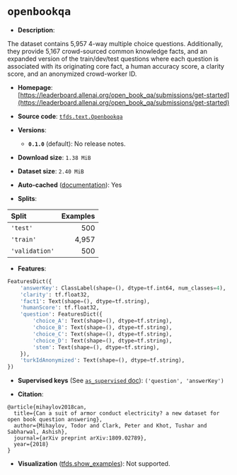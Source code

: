 <div itemscope itemtype="http://schema.org/Dataset">
  <div itemscope itemprop="includedInDataCatalog" itemtype="http://schema.org/DataCatalog">
    <meta itemprop="name" content="TensorFlow Datasets" />
  </div>

  <meta itemprop="name" content="openbookqa" />
  <meta itemprop="description" content="The dataset contains 5,957 4-way multiple choice questions. Additionally, they&#10;provide 5,167 crowd-sourced common knowledge facts, and an expanded version of&#10;the train/dev/test questions where each question is associated with its&#10;originating core fact, a human accuracy score, a clarity score, and an&#10;anonymized crowd-worker ID.&#10;&#10;To use this dataset:&#10;&#10;```python&#10;import tensorflow_datasets as tfds&#10;&#10;ds = tfds.load(&#x27;openbookqa&#x27;, split=&#x27;train&#x27;)&#10;for ex in ds.take(4):&#10;  print(ex)&#10;```&#10;&#10;See [the guide](https://www.tensorflow.org/datasets/overview) for more&#10;informations on [tensorflow_datasets](https://www.tensorflow.org/datasets).&#10;&#10;" />
  <meta itemprop="url" content="https://www.tensorflow.org/datasets/catalog/openbookqa" />
  <meta itemprop="sameAs" content="https://leaderboard.allenai.org/open_book_qa/submissions/get-started" />
  <meta itemprop="citation" content="@article{mihaylov2018can,&#10;  title={Can a suit of armor conduct electricity? a new dataset for open book question answering},&#10;  author={Mihaylov, Todor and Clark, Peter and Khot, Tushar and Sabharwal, Ashish},&#10;  journal={arXiv preprint arXiv:1809.02789},&#10;  year={2018}&#10;}" />
</div>

# `openbookqa`

*   **Description**:

The dataset contains 5,957 4-way multiple choice questions. Additionally, they
provide 5,167 crowd-sourced common knowledge facts, and an expanded version of
the train/dev/test questions where each question is associated with its
originating core fact, a human accuracy score, a clarity score, and an
anonymized crowd-worker ID.

*   **Homepage**:
    [https://leaderboard.allenai.org/open_book_qa/submissions/get-started](https://leaderboard.allenai.org/open_book_qa/submissions/get-started)

*   **Source code**:
    [`tfds.text.Openbookqa`](https://github.com/tensorflow/datasets/tree/master/tensorflow_datasets/text/openbookqa.py)

*   **Versions**:

    *   **`0.1.0`** (default): No release notes.

*   **Download size**: `1.38 MiB`

*   **Dataset size**: `2.40 MiB`

*   **Auto-cached**
    ([documentation](https://www.tensorflow.org/datasets/performances#auto-caching)):
    Yes

*   **Splits**:

Split          | Examples
:------------- | -------:
`'test'`       | 500
`'train'`      | 4,957
`'validation'` | 500

*   **Features**:

```python
FeaturesDict({
    'answerKey': ClassLabel(shape=(), dtype=tf.int64, num_classes=4),
    'clarity': tf.float32,
    'fact1': Text(shape=(), dtype=tf.string),
    'humanScore': tf.float32,
    'question': FeaturesDict({
        'choice_A': Text(shape=(), dtype=tf.string),
        'choice_B': Text(shape=(), dtype=tf.string),
        'choice_C': Text(shape=(), dtype=tf.string),
        'choice_D': Text(shape=(), dtype=tf.string),
        'stem': Text(shape=(), dtype=tf.string),
    }),
    'turkIdAnonymized': Text(shape=(), dtype=tf.string),
})
```

*   **Supervised keys** (See
    [`as_supervised` doc](https://www.tensorflow.org/datasets/api_docs/python/tfds/load#args)):
    `('question', 'answerKey')`

*   **Citation**:

```
@article{mihaylov2018can,
  title={Can a suit of armor conduct electricity? a new dataset for open book question answering},
  author={Mihaylov, Todor and Clark, Peter and Khot, Tushar and Sabharwal, Ashish},
  journal={arXiv preprint arXiv:1809.02789},
  year={2018}
}
```

*   **Visualization**
    ([tfds.show_examples](https://www.tensorflow.org/datasets/api_docs/python/tfds/visualization/show_examples)):
    Not supported.

